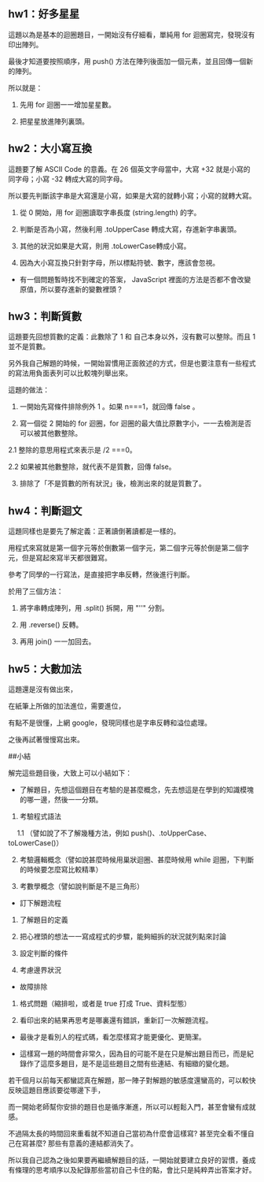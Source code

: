 ﻿## hw1：好多星星

這題以為是基本的迴圈題目，一開始沒有仔細看，單純用 for 迴圈寫完，發現沒有印出陣列。  

最後才知道要按照順序，用 push() 方法在陣列後面加一個元素，並且回傳一個新的陣列。  

所以就是：  

1. 先用 for 迴圈一一增加星星數。  

2. 把星星放進陣列裏頭。  


## hw2：大小寫互換

這題要了解 ASCII Code 的意義。在 26 個英文字母當中，大寫 +32 就是小寫的同字母；小寫 -32 轉成大寫的同字母。  

所以要先判斷該字串是大寫還是小寫，如果是大寫的就轉小寫；小寫的就轉大寫。  

1. 從 0 開始，用 for 迴圈讀取字串長度 (string.length) 的字。  

2. 判斷是否為小寫，然後利用 .toUpperCase 轉成大寫，存進新字串裏頭。  

3. 其他的狀況如果是大寫，則用 .toLowerCase轉成小寫。

4. 因為大小寫互換只針對字母，所以標點符號、數字，應該會忽視。

* 有一個問題暫時找不到確定的答案， JavaScript 裡面的方法是否都不會改變原值，所以要存進新的變數裡頭？


## hw3：判斷質數

這題要先回想質數的定義：此數除了 1 和 自己本身以外，沒有數可以整除。而且 1 並不是質數。

另外我自己解題的時候，一開始習慣用正面敘述的方式，但是也要注意有一些程式的寫法用負面表列可以比較塊列舉出來。

這題的做法：

1. 一開始先寫條件排除例外 1 。如果 n===1，就回傳 false 。  

2. 寫一個從 2 開始的 for 迴圈，for 迴圈的最大值比原數字小，一一去檢測是否可以被其他數整除。

  2.1 整除的意思用程式來表示是 /2 ===0。
 
  2.2 如果被其他數整除，就代表不是質數，回傳 false。
  

3. 排除了「不是質數的所有狀況」後，檢測出來的就是質數了。  
  

## hw4：判斷迴文

這題同樣也是要先了解定義：正著讀倒著讀都是一樣的。  

用程式來寫就是第一個字元等於倒數第一個字元，第二個字元等於倒是第二個字元，但是寫起來寫半天都很難寫。  

參考了同學的一行寫法，是直接把字串反轉，然後進行判斷。  

於用了三個方法：  

1. 將字串轉成陣列，用 .split() 拆開，用 "''" 分割。  

2. 用 .reverse() 反轉。  

3. 再用 join() 一一加回去。  

## hw5：大數加法

這題還是沒有做出來，  

在紙筆上所做的加法進位，需要進位，  

有點不是很懂，上網 google，發現同樣也是字串反轉和溢位處理。  

之後再試著慢慢寫出來。  

##小結

解完這些題目後，大致上可以小結如下：  


* 了解題目，先想這個題目在考驗的是甚麼概念，先去想這是在學到的知識模塊的哪一邊，然後一一分類。

1. 考驗程式語法

　 1.1 （譬如說了不了解幾種方法，例如 push()、.toUpperCase、toLowerCase()）

2. 考驗邏輯概念（譬如說甚麼時候用巢狀迴圈、甚麼時候用 while 迴圈，下判斷的時候要怎麼寫比較精準）

3. 考數學概念（譬如說判斷是不是三角形）

* 訂下解題流程

1. 了解題目的定義

2. 把心裡頭的想法一一寫成程式的步驟，能夠細拆的狀況就列點來討論

3. 設定判斷的條件

4. 考慮邊界狀況

* 故障排除

1. 格式問題（縮排啦，或者是 true 打成 True、資料型態）

2. 看印出來的結果再思考是哪裏還有錯誤，重新訂一次解題流程。

* 最後才是看別人的程式碼，看怎麼樣寫才能更優化、更簡潔。　　

* 這樣寫一題的時間會非常久，因為目的可能不是在只是解出題目而已，而是紀錄作了這麼多題目，是不是這些題目之間有些連結、有細緻的變化題。　　

若干個月以前每天都蠻認真在解題，那一陣子對解題的敏感度還蠻高的，可以較快反映這題目應該要從哪邊下手，　　

而一開始老師幫你安排的題目也是循序漸進，所以可以輕鬆入門，甚至會蠻有成就感。　　

不過隔太長的時間回來重看就不知道自己當初為什麼會這樣寫? 甚至完全看不懂自己在寫甚麼? 那些有意義的連結都消失了。　　

所以我自己認為之後如果要再繼續解題目的話，一開始就要建立良好的習慣，養成有條理的思考順序以及紀錄那些當初自己卡住的點，會比只是純粹弄出答案才好。　　

